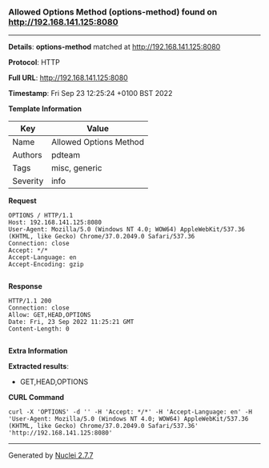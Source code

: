 ### Allowed Options Method (options-method) found on http://192.168.141.125:8080
---
**Details**: **options-method**  matched at http://192.168.141.125:8080

**Protocol**: HTTP

**Full URL**: http://192.168.141.125:8080

**Timestamp**: Fri Sep 23 12:25:24 +0100 BST 2022

**Template Information**

| Key | Value |
|---|---|
| Name | Allowed Options Method |
| Authors | pdteam |
| Tags | misc, generic |
| Severity | info |

**Request**
```http
OPTIONS / HTTP/1.1
Host: 192.168.141.125:8080
User-Agent: Mozilla/5.0 (Windows NT 4.0; WOW64) AppleWebKit/537.36 (KHTML, like Gecko) Chrome/37.0.2049.0 Safari/537.36
Connection: close
Accept: */*
Accept-Language: en
Accept-Encoding: gzip


```

**Response**
```http
HTTP/1.1 200 
Connection: close
Allow: GET,HEAD,OPTIONS
Date: Fri, 23 Sep 2022 11:25:21 GMT
Content-Length: 0


```

**Extra Information**

**Extracted results**:

- GET,HEAD,OPTIONS



**CURL Command**
```
curl -X 'OPTIONS' -d '' -H 'Accept: */*' -H 'Accept-Language: en' -H 'User-Agent: Mozilla/5.0 (Windows NT 4.0; WOW64) AppleWebKit/537.36 (KHTML, like Gecko) Chrome/37.0.2049.0 Safari/537.36' 'http://192.168.141.125:8080'
```
---
Generated by [Nuclei 2.7.7](https://github.com/projectdiscovery/nuclei)